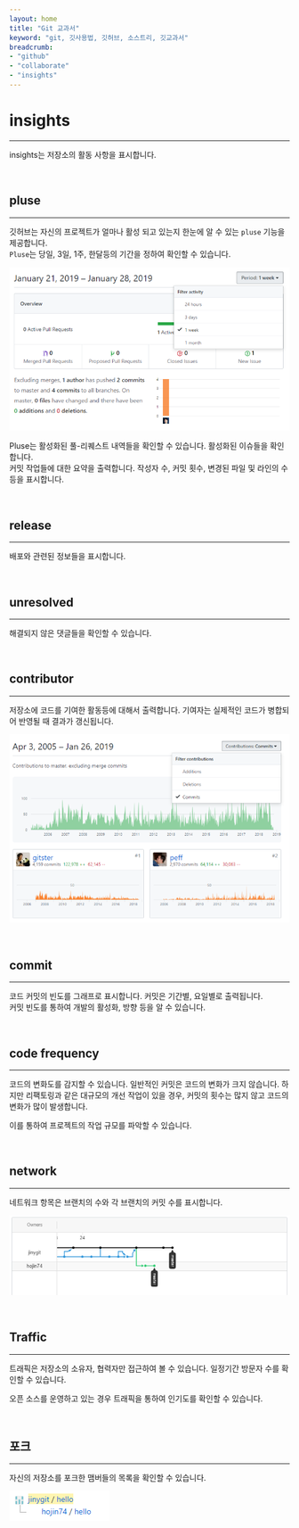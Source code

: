 ```yaml
---
layout: home
title: "Git 교과서"
keyword: "git, 깃사용법, 깃허브, 소스트리, 깃교과서"
breadcrumb:
- "github"
- "collaborate"
- "insights"
---
```


# insights
---
insights는 저장소의 활동 사항을 표시합니다.

<br>

## pluse
---
깃허브는 자신의 프로젝트가 얼마나 활성 되고 있는지 한눈에 알 수 있는 `pluse` 기능을 제공합니다.  
`Pluse`는 당일, 3일, 1주, 한달등의 기간을 정하여 확인할 수 있습니다.

![github](./img/insights_01.png)  

Pluse는 활성화된 풀-리퀘스트 내역들을 확인할 수 있습니다. 활성화된 이슈들을 확인합니다.  
커밋 작업들에 대한 요약을 출력합니다. 작성자 수, 커밋 횟수, 변경된 파일 및 라인의 수 등을 표시합니다.

<br>

## release
---
배포와 관련된 정보들을 표시합니다.

<br>

## unresolved
---
해결되지 않은 댓글들을 확인할 수 있습니다.

<br>

## contributor
---
저장소에 코드를 기여한 활동등에 대해서 출력합니다. 기여자는 실제적인 코드가 병합되어 반영될 때 결과가 갱신됩니다.

![github](./img/insights_02.png)  

<br>

## commit
---
코드 커밋의 빈도를 그래프로 표시합니다. 커밋은 기간별, 요일별로 출력됩니다.  
커밋 빈도를 통하여 개발의 활성화, 방향 등을 알 수 있습니다.

<br>

## code frequency
---
코드의 변화도를 감지할 수 있습니다. 일반적인 커밋은 코드의 변화가 크지 않습니다. 하지만 리팩토링과 같은 대규모의 개선 작업이 있을 경우, 커밋의 횟수는 많지 않고 코드의 변화가 많이 발생합니다.

이를 통하여 프로젝트의 작업 규모를 파악할 수 있습니다.

<br>

## network
---
네트워크 항목은 브랜치의 수와 각 브랜치의 커밋 수를 표시합니다.

![github](./img/insights_03.png)  

<br>

## Traffic
---
트래픽은 저장소의 소유자, 협력자만 접근하여 볼 수 있습니다. 일정기간 방문자 수를 확인할 수 있습니다.

오픈 소스를 운영하고 있는 경우 트래픽을 통하여 인기도를 확인할 수 있습니다.

<br>

## 포크
---
자신의 저장소를 포크한 맴버들의 목록을 확인할 수 있습니다.

![github](./img/insights_04.png)

<br>